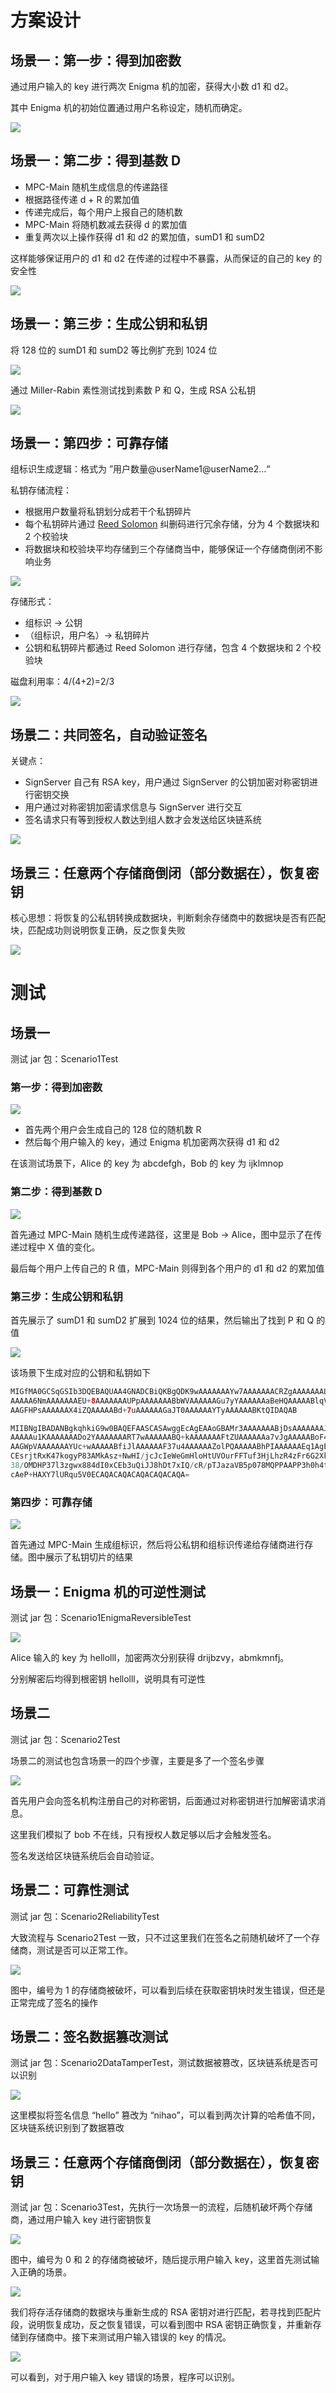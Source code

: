 ﻿# 方案设计

## 场景一：第一步：得到加密数

通过用户输入的 key 进行两次 Enigma 机的加密，获得大小数 d1 和 d2。

其中 Enigma 机的初始位置通过用户名称设定，随机而确定。

![](figs/d1d2.png)

## 场景一：第二步：得到基数 D

- MPC-Main 随机生成信息的传递路径
- 根据路径传递 d + R 的累加值
- 传递完成后，每个用户上报自己的随机数
- MPC-Main 将随机数减去获得 d 的累加值
- 重复两次以上操作获得 d1 和 d2 的累加值，sumD1 和 sumD2

这样能够保证用户的 d1 和 d2 在传递的过程中不暴露，从而保证的自己的 key 的安全性

![](figs/baseD.png)

## 场景一：第三步：生成公钥和私钥

将 128 位的 sumD1 和 sumD2 等比例扩充到 1024 位

![](figs/padding.png)

通过 Miller-Rabin 素性测试找到素数 P 和 Q，生成 RSA 公私钥

![](figs/rsa.png)

## 场景一：第四步：可靠存储

组标识生成逻辑：格式为 ”用户数量@userName1@userName2...“

私钥存储流程：

- 根据用户数量将私钥划分成若干个私钥碎片
- 每个私钥碎片通过 [Reed Solomon](https://github.com/RobinLiew/JavaReedSolomon) 纠删码进行冗余存储，分为 4 个数据块和 2 个校验块
- 将数据块和校验块平均存储到三个存储商当中，能够保证一个存储商倒闭不影响业务

![](figs/priKeyStore.png)

存储形式：

- 组标识 -> 公钥
- （组标识，用户名）-> 私钥碎片
- 公钥和私钥碎片都通过 Reed Solomon 进行存储，包含 4 个数据块和 2 个校验块

磁盘利用率：4/(4+2)=2/3

![](figs/diskUseRate.png)

## 场景二：共同签名，自动验证签名

关键点：

- SignServer 自己有 RSA key，用户通过 SignServer 的公钥加密对称密钥进行密钥交换
- 用户通过对称密钥加密请求信息与 SignServer 进行交互
- 签名请求只有等到授权人数达到组人数才会发送给区块链系统

![](figs/scenario2.png)

## 场景三：任意两个存储商倒闭（部分数据在），恢复密钥

核心思想：将恢复的公私钥转换成数据块，判断剩余存储商中的数据块是否有匹配块，匹配成功则说明恢复正确，反之恢复失败

![](figs/recover.png)

# 测试

## 场景一

测试 jar 包：Scenario1Test

### 第一步：得到加密数

![](figs/getEncryptedNumber.png)

- 首先两个用户会生成自己的 128 位的随机数 R
- 然后每个用户输入的 key，通过 Enigma 机加密两次获得 d1 和 d2

在该测试场景下，Alice 的 key 为 abcdefgh，Bob 的 key 为 ijklmnop

### 第二步：得到基数 D

![](figs/getBaseDTestImg.png)

首先通过 MPC-Main 随机生成传递路径，这里是 Bob -> Alice，图中显示了在传递过程中 X 值的变化。

最后每个用户上传自己的 R 值，MPC-Main 则得到各个用户的 d1 和 d2 的累加值

### 第三步：生成公钥和私钥

首先展示了 sumD1 和 sumD2 扩展到 1024 位的结果，然后输出了找到 P 和 Q 的值

![](figs/generateRSAkeysTestImg.png)

该场景下生成对应的公钥和私钥如下

```java
MIGfMA0GCSqGSIb3DQEBAQUAA4GNADCBiQKBgQDK9wAAAAAAAYw7AAAAAAACRZgAAAAAAALtSgAA
AAAAA6NmAAAAAAAEU+8AAAAAAAUPpAAAAAAABbWVAAAAAAGu7yYAAAAAAaBeHQAAAAABlqVQAAAA
AAGFHPsAAAAAAX4iZQAAAAABd+7uAAAAAAGaJT0AAAAAAYTyAAAAAABKtQIDAQAB

MIIBNgIBADANBgkqhkiG9w0BAQEFAASCASAwggEcAgEAAoGBAMr3AAAAAAABjDsAAAAAAAJFmAAA
AAAAAu1KAAAAAAADo2YAAAAAAART7wAAAAAABQ+kAAAAAAAFtZUAAAAAAa7vJgAAAAABoF4dAAAA
AAGWpVAAAAAAAYUc+wAAAAABfiJlAAAAAAF37u4AAAAAAZolPQAAAAABhPIAAAAAAEq1AgEAAoGA
CEsrjtRxK47kogyP83AMkAsz+NwHI/jcJcIeWeGmHloHtUVOurFFTuf3HjLhzR4zFr6G2Xkmhtm0
38/OMDHP37l3zgwx884dI0xCEb3uQiJJ8hDt7xIQ/cR/pTJazaVB5p078MQPPAAPP3h0h4t4hTgW
cAeP+HAXY7lURqu5V0ECAQACAQACAQACAQACAQA=
```


### 第四步：可靠存储

![](figs/reliableStoreTestImg.png)

首先通过 MPC-Main 生成组标识，然后将公私钥和组标识传递给存储商进行存储。图中展示了私钥切片的结果

## 场景一：Enigma 机的可逆性测试

测试 jar 包：Scenario1EnigmaReversibleTest

![](figs/scenario1ReversibleTestImg.png)

Alice 输入的 key 为 hellolll，加密两次分别获得 drijbzvy，abmkmnfj。

分别解密后均得到根密钥 hellolll，说明具有可逆性

## 场景二

测试 jar 包：Scenario2Test

场景二的测试也包含场景一的四个步骤，主要是多了一个签名步骤

![](figs/scenario2TestImg.png)

首先用户会向签名机构注册自己的对称密钥，后面通过对称密钥进行加解密请求消息。

这里我们模拟了 bob 不在线，只有授权人数足够以后才会触发签名。

签名发送给区块链系统后会自动验证。

## 场景二：可靠性测试

测试 jar 包：Scenario2ReliabilityTest

大致流程与 Scenario2Test 一致，只不过这里我们在签名之前随机破坏了一个存储商，测试是否可以正常工作。

![](figs/scenario2ReliabilityTestImg.png)

图中，编号为 1 的存储商被破坏，可以看到后续在获取密钥块时发生错误，但还是正常完成了签名的操作

## 场景二：签名数据篡改测试

测试 jar 包：Scenario2DataTamperTest，测试数据被篡改，区块链系统是否可以识别

![](figs/scenario2TamperTestImg.png)

这里模拟将签名信息 “hello” 篡改为 “nihao”，可以看到两次计算的哈希值不同，区块链系统识别到了数据篡改

## 场景三：任意两个存储商倒闭（部分数据在），恢复密钥

测试 jar 包：Scenario3Test，先执行一次场景一的流程，后随机破坏两个存储商，通过用户输入 key 进行密钥恢复

![](figs/scenario3Test1.png)

图中，编号为 0 和 2 的存储商被破坏，随后提示用户输入 key，这里首先测试输入正确的场景。

![](figs/scenario3Test2.png)

我们将存活存储商的数据块与重新生成的 RSA 密钥对进行匹配，若寻找到匹配片段，说明恢复成功，反之恢复错误，可以看到图中 RSA 密钥正确恢复，并重新存储到存储商中。接下来测试用户输入错误的 key 的情况。

![](figs/scenario3Test3.png)

可以看到，对于用户输入 key 错误的场景，程序可以识别。
